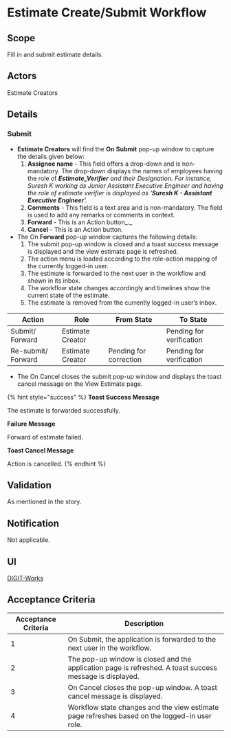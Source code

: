 # Estimate Create/Submit Workflow

## **Scope**

Fill in and submit estimate details.

## Actors

Estimate Creators

## **Details**

### **Submit**

* **Estimate Creators** will find the **On** **Submit** pop-up window to capture the details given below:
  1. **Assignee name** - This field offers a drop-down and is non-mandatory. The drop-down displays the names of employees having the role of _**Estimate\_Verifier**  and their Designation. For instance, Suresh K working as Junior Assistant Executive Engineer and having the role of estimate verifier is displayed as ‘**Suresh K - Assistant Executive Engineer**’._
  2. **Comments** - This field is a text area and is non-mandatory. The field is used to add any remarks or comments in context.
  3. **Forward** - This is an Action button_._
  4. **Cancel** - This is an Action button.
* The On **Forward** pop-up window captures the following details:
  1. The submit pop-up window is closed and a toast success message is displayed and the view estimate page is refreshed.
  2. The action menu is loaded according to the role-action mapping of the currently logged-in user.
  3. The estimate is forwarded to the next user in the workflow and shown in its inbox.
  4. The workflow state changes accordingly and timelines show the current state of the estimate.
  5. The estimate is removed from the currently logged-in user’s inbox.

| Action             | Role             | From State             | To State                 |
| ------------------ | ---------------- | ---------------------- | ------------------------ |
| Submit/ Forward    | Estimate Creator |                        | Pending for verification |
| Re-submit/ Forward | Estimate Creator | Pending for correction | Pending for verification |

* The On Cancel closes the submit pop-up window and displays the toast cancel message on the View Estimate page.

{% hint style="success" %}
**Toast Success Message**

The estimate is forwarded successfully.

**Failure Message**

Forward of estimate failed.

**Toast Cancel Message**

Action is cancelled.
{% endhint %}

## **Validation**

As mentioned in the story.

## **Notification**

Not applicable.

## **UI**

[<img src="https://static.figma.com/uploads/b6df2735e4cb368306acf5480b50f96e69f96099" alt="" data-size="line">DIGIT-Works](https://www.figma.com/file/M2P3O9WlKtxuLCjQKxLLDg/DIGIT-Works?node-id=1828%3A31023\&t=ukJt9iBu9XkCZoOe-4)

## **Acceptance Criteria**

| Acceptance Criteria | Description                                                                                              |
| ------------------- | -------------------------------------------------------------------------------------------------------- |
| 1                   | On Submit, the application is forwarded to the next user in the workflow.                                |
| 2                   | The pop-up window is closed and the application page is refreshed. A toast success message is displayed. |
| 3                   | On Cancel closes the pop-up window. A toast cancel message is displayed.                                 |
| 4                   | Workflow state changes and the view estimate page refreshes based on the logged-in user role.            |
